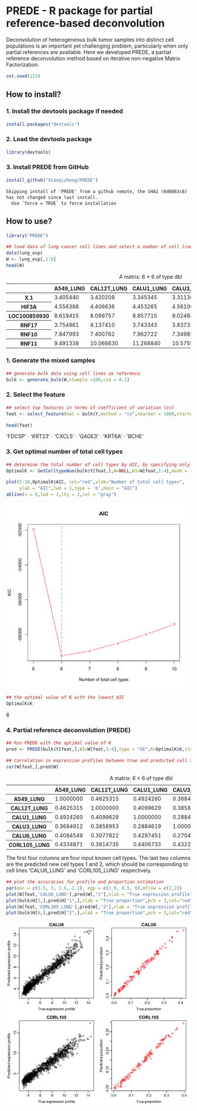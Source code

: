 
# PREDE - R package for partial reference-based deconvolution

   Deconvolution of heterogeneous bulk tumor samples into distinct cell populations is an important yet challenging problem, particularly when only partial references are available. Here we developed PREDE, a partial reference deconvolution method based on iterative non-negative Matrix Factorization.


```R
set.seed(123)
```

## How to install?
### 1. Install the devtools package if needed


```R
install.packages("devtools")
```

### 2. Load the devtools package


```R
library(devtools)
```

### 3. Install PREDE from GitHub


```R
install_github("Xiaoqizheng/PREDE")
```

    Skipping install of 'PREDE' from a github remote, the SHA1 (6d0083c8) has not changed since last install.
      Use `force = TRUE` to force installation
    


## How to use?


```R
library("PREDE")
```


```R
## load data of lung cancer cell lines and select a number of cell lines as references
data(lung_exp)
W <- lung_exp[,1:6]
head(W)
```


<table>
<caption>A matrix: 6 × 6 of type dbl</caption>
<thead>
	<tr><th></th><th scope=col>A549_LUNG</th><th scope=col>CAL12T_LUNG</th><th scope=col>CALU1_LUNG</th><th scope=col>CALU3_LUNG</th><th scope=col>CALU6_LUNG</th><th scope=col>CORL105_LUNG</th></tr>
</thead>
<tbody>
	<tr><th scope=row>X.1</th><td>3.405440</td><td> 3.420208</td><td> 3.345345</td><td> 3.311364</td><td>3.536505</td><td>3.390355</td></tr>
	<tr><th scope=row>HIF3A</th><td>4.556388</td><td> 4.406636</td><td> 4.453265</td><td> 4.561066</td><td>4.607109</td><td>4.140054</td></tr>
	<tr><th scope=row>LOC100859930</th><td>8.619415</td><td> 8.099757</td><td> 8.857715</td><td> 9.024848</td><td>7.891162</td><td>8.416764</td></tr>
	<tr><th scope=row>RNF17</th><td>3.754861</td><td> 4.137410</td><td> 3.743343</td><td> 3.837331</td><td>3.903201</td><td>3.732548</td></tr>
	<tr><th scope=row>RNF10</th><td>7.847993</td><td> 7.400762</td><td> 7.962722</td><td> 7.349897</td><td>7.082205</td><td>8.037870</td></tr>
	<tr><th scope=row>RNF11</th><td>9.491338</td><td>10.066630</td><td>11.268840</td><td>10.575960</td><td>9.322282</td><td>9.839499</td></tr>
</tbody>
</table>



### 1. Generate the mixed samples


```R
## generate bulk data using cell lines as reference
bulk <- generate_bulk(W,nSample =100,csd = 0.1)
```

### 2. Select the feature


```R
## select top features in terms of coefficient of variation (cv) 
feat <- select_feature(mat = bulk$Y,method = "cv",nmarker = 1000,startn = 0)
```


```R
head(feat)
```


<style>
.list-inline {list-style: none; margin:0; padding: 0}
.list-inline>li {display: inline-block}
.list-inline>li:not(:last-child)::after {content: "\00b7"; padding: 0 .5ex}
</style>
<ol class=list-inline><li>'FDCSP'</li><li>'KRT23'</li><li>'CXCL5'</li><li>'GAGE3'</li><li>'KRT6A'</li><li>'BCHE'</li></ol>



### 3. Get optimal number of total cell types


```R
## determine the total number of cell types by AIC, by specifying only partial reference W1
OptimalK <- GetCelltypeNum(bulk$Y[feat,],W=NULL,W1=W[feat,1:4],maxK = 10)
```


```R
plot(5:10,OptimalK$AIC, col="red",xlab="Number of total cell types",
     ylab = "AIC",lwd = 1,type = 'b',main = "AIC")
abline(v = 6,lwd = 2,lty = 2,col = "gray")
```


![png](output_19_0.png)



```R
## the optimal value of K with the lowest AIC 
OptimalK$K
```


6


### 4. Partial reference deconvolution (PREDE)


```R
## Run PREDE with the optimal value of K
pred <- PREDE(bulk$Y[feat,],W1=W[feat,1:4],type = "GE",K=OptimalK$K,iters = 100,rssDiffStop=1e-5)
```


```R
## Correlation in expression profiles between true and predicted cell types 
cor(W[feat,],pred$W)
```


<table>
<caption>A matrix: 6 × 6 of type dbl</caption>
<thead>
	<tr><th></th><th scope=col>A549_LUNG</th><th scope=col>CAL12T_LUNG</th><th scope=col>CALU1_LUNG</th><th scope=col>CALU3_LUNG</th><th scope=col>1</th><th scope=col>2</th></tr>
</thead>
<tbody>
	<tr><th scope=row>A549_LUNG</th><td>1.0000000</td><td>0.4625315</td><td>0.4924260</td><td>0.3684912</td><td>0.4237252</td><td>0.4009461</td></tr>
	<tr><th scope=row>CAL12T_LUNG</th><td>0.4625315</td><td>1.0000000</td><td>0.4099629</td><td>0.3858953</td><td>0.3514726</td><td>0.3124635</td></tr>
	<tr><th scope=row>CALU1_LUNG</th><td>0.4924260</td><td>0.4099629</td><td>1.0000000</td><td>0.2884619</td><td>0.4860875</td><td>0.3620164</td></tr>
	<tr><th scope=row>CALU3_LUNG</th><td>0.3684912</td><td>0.3858953</td><td>0.2884619</td><td>1.0000000</td><td>0.2865035</td><td>0.4166320</td></tr>
	<tr><th scope=row>CALU6_LUNG</th><td>0.4084549</td><td>0.3077822</td><td>0.4297451</td><td>0.2704010</td><td>0.9777979</td><td>0.2454628</td></tr>
	<tr><th scope=row>CORL105_LUNG</th><td>0.4334871</td><td>0.3814735</td><td>0.4406733</td><td>0.4322341</td><td>0.3437657</td><td>0.9721933</td></tr>
</tbody>
</table>



 The first four columns are four input known cell types. The last two columns are the predicted new cell types 1 and 2, which should be corresponding to cell lines 'CALU6_LUNG' and 'CORL105_LUNG' respectively. 


```R
## plot the accuracies for profile and proportion estimation
par(mar = c(3.5, 3, 1.6, 1.1), mgp = c(1.9, 0.5, 0),mfrow = c(2,2))
plot(W[feat,'CALU6_LUNG'],pred$W[,"1"],xlab = "True expression profile",pch = 19,col="#00000050",ylab = "Predicted expression profile",main = "CALU6")
plot(bulk$H[5,],pred$H["1",],xlab = "True proportion",pch = 3,col="red",ylab = "Predicted proportion",main = "CALU6")
plot(W[feat,'CORL105_LUNG'],pred$W[,"2"],xlab = "True expression profile",pch = 19,col="#00000050",ylab = "Predicted expression profile",main = "CORL105")
plot(bulk$H[6,],pred$H["2",],xlab = "True proportion",pch = 3,col="red",ylab = "Predicted proportion",main = "CORL105")

```


![png](output_25_0.png)



```R

```
